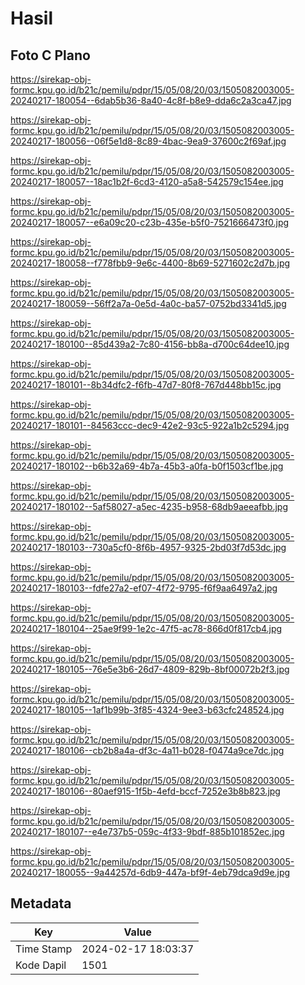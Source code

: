 # Hasil

## Foto C Plano

https://sirekap-obj-formc.kpu.go.id/b21c/pemilu/pdpr/15/05/08/20/03/1505082003005-20240217-180054--6dab5b36-8a40-4c8f-b8e9-dda6c2a3ca47.jpg

https://sirekap-obj-formc.kpu.go.id/b21c/pemilu/pdpr/15/05/08/20/03/1505082003005-20240217-180056--06f5e1d8-8c89-4bac-9ea9-37600c2f69af.jpg

https://sirekap-obj-formc.kpu.go.id/b21c/pemilu/pdpr/15/05/08/20/03/1505082003005-20240217-180057--18ac1b2f-6cd3-4120-a5a8-542579c154ee.jpg

https://sirekap-obj-formc.kpu.go.id/b21c/pemilu/pdpr/15/05/08/20/03/1505082003005-20240217-180057--e6a09c20-c23b-435e-b5f0-7521666473f0.jpg

https://sirekap-obj-formc.kpu.go.id/b21c/pemilu/pdpr/15/05/08/20/03/1505082003005-20240217-180058--f778fbb9-9e6c-4400-8b69-5271602c2d7b.jpg

https://sirekap-obj-formc.kpu.go.id/b21c/pemilu/pdpr/15/05/08/20/03/1505082003005-20240217-180059--56ff2a7a-0e5d-4a0c-ba57-0752bd3341d5.jpg

https://sirekap-obj-formc.kpu.go.id/b21c/pemilu/pdpr/15/05/08/20/03/1505082003005-20240217-180100--85d439a2-7c80-4156-bb8a-d700c64dee10.jpg

https://sirekap-obj-formc.kpu.go.id/b21c/pemilu/pdpr/15/05/08/20/03/1505082003005-20240217-180101--8b34dfc2-f6fb-47d7-80f8-767d448bb15c.jpg

https://sirekap-obj-formc.kpu.go.id/b21c/pemilu/pdpr/15/05/08/20/03/1505082003005-20240217-180101--84563ccc-dec9-42e2-93c5-922a1b2c5294.jpg

https://sirekap-obj-formc.kpu.go.id/b21c/pemilu/pdpr/15/05/08/20/03/1505082003005-20240217-180102--b6b32a69-4b7a-45b3-a0fa-b0f1503cf1be.jpg

https://sirekap-obj-formc.kpu.go.id/b21c/pemilu/pdpr/15/05/08/20/03/1505082003005-20240217-180102--5af58027-a5ec-4235-b958-68db9aeeafbb.jpg

https://sirekap-obj-formc.kpu.go.id/b21c/pemilu/pdpr/15/05/08/20/03/1505082003005-20240217-180103--730a5cf0-8f6b-4957-9325-2bd03f7d53dc.jpg

https://sirekap-obj-formc.kpu.go.id/b21c/pemilu/pdpr/15/05/08/20/03/1505082003005-20240217-180103--fdfe27a2-ef07-4f72-9795-f6f9aa6497a2.jpg

https://sirekap-obj-formc.kpu.go.id/b21c/pemilu/pdpr/15/05/08/20/03/1505082003005-20240217-180104--25ae9f99-1e2c-47f5-ac78-866d0f817cb4.jpg

https://sirekap-obj-formc.kpu.go.id/b21c/pemilu/pdpr/15/05/08/20/03/1505082003005-20240217-180105--76e5e3b6-26d7-4809-829b-8bf00072b2f3.jpg

https://sirekap-obj-formc.kpu.go.id/b21c/pemilu/pdpr/15/05/08/20/03/1505082003005-20240217-180105--1af1b99b-3f85-4324-9ee3-b63cfc248524.jpg

https://sirekap-obj-formc.kpu.go.id/b21c/pemilu/pdpr/15/05/08/20/03/1505082003005-20240217-180106--cb2b8a4a-df3c-4a11-b028-f0474a9ce7dc.jpg

https://sirekap-obj-formc.kpu.go.id/b21c/pemilu/pdpr/15/05/08/20/03/1505082003005-20240217-180106--80aef915-1f5b-4efd-bccf-7252e3b8b823.jpg

https://sirekap-obj-formc.kpu.go.id/b21c/pemilu/pdpr/15/05/08/20/03/1505082003005-20240217-180107--e4e737b5-059c-4f33-9bdf-885b101852ec.jpg

https://sirekap-obj-formc.kpu.go.id/b21c/pemilu/pdpr/15/05/08/20/03/1505082003005-20240217-180055--9a44257d-6db9-447a-bf9f-4eb79dca9d9e.jpg


## Metadata

| Key        | Value               |
| ---------- | ------------------- |
| Time Stamp | 2024-02-17 18:03:37 |
| Kode Dapil | 1501                |



